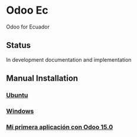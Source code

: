 # Odoo Ec
Odoo for Ecuador

## Status
In development documentation and implementation

## Manual Installation
### [Ubuntu](./doc/install/ubuntu/README.md)
### [Windows](./doc/install/windows/README.md)
### [Mi primera aplicación con Odoo 15.0](./doc/install/windows/FIRST-ODOO-APP.md)